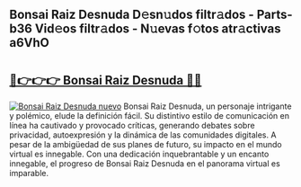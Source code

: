 ## Bonsai Raiz Desnuda D𝚎sn𝚞dos filtr𝚊dos - Parts-b36 Vid𝚎os filtr𝚊dos - N𝚞evas f𝚘tos atr𝚊ctivas a6VhO

# <h2><a href="http://mb8hmj2.tromn.icu/?c=Bonsai+Raiz+Desnuda">🔗👉👉👉 Bonsai Raiz Desnuda 🔗🔗</a></h2>

[![Bonsai Raiz Desnuda nuevo](https://i.imgur.com/pEAQMta.gif)](http://mb8hmj2.tromn.icu/?c=Bonsai+Raiz+Desnuda)
Bonsai Raiz Desnuda, un personaje intrigante y polémico, elude la definición fácil. Su distintivo estilo de comunicación en línea ha cautivado y provocado críticas, generando debates sobre privacidad, autoexpresión y la dinámica de las comunidades digitales. A pesar de la ambigüedad de sus planes de futuro, su impacto en el mundo virtual es innegable. Con una dedicación inquebrantable y un encanto innegable, el progreso de Bonsai Raiz Desnuda en el panorama virtual es imparable.
